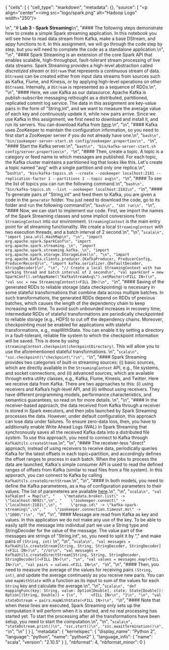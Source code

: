 {
 "cells": [
  {
   "cell_type": "markdown",
   "metadata": {},
   "source": [
    "<p align=\"center\"><img src=\"logo/spark.png\" alt=\"Hadoop Logo\" width=\"250\"/></p>\n",
    "# **Lab 3 - Spark Streaming**\n",
    "#### The following steps demonstrate how to create a simple Spark streaming application. In this notebook you will see how to read data stream from Kafka, make a base DStream, and appy functions to it. In this assignment, we will go through the code step by step, but you will need to complete the code as a standalone application.\n",
    "\n",
    "#### Spark Streaming is an extension of the core Spark API that enables scalable, high-throughput, fault-tolerant stream processing of live data streams. Spark Streaming provides a high-level abstraction called *discretized stream* or `DStream` that represents a continuous stream of data. `DStream`s can be created either from input data streams from sources such as Kafka, Flume, and Kinesis, or by applying high-level operations on other `DStream`s. Internally, a `DStream` is represented as a sequence of RDDs.\n",
    "\n",
    "#### Here, we use Kafka as our datasource. Apache Kafka is publish-subscribe messaging rethought as a distributed, partitioned, replicated commit log service. The data in this assignment are key-value pairs in the form of \"String,int\", and we  want to measure the average value of each key and continuously update it, while new pairs arrive. Since we use Kafka in this assignment, we first need to download and install it, and run its servers. You can download Kafka from [here](https://www.apache.org/dyn/closer.cgi?path=/kafka/0.10.0.0/kafka_2.11-0.10.0.0.tgz).\n",
    "\n",
    "#### Kafka uses ZooKeeper to maintain the configuration information, so you need to first start a ZooKeeper server if you do not already have one.\n",
    "```bash\n",
    "bin/zookeeper-server-start.sh config/zookeeper.properties\n",
    "```\n",
    "#### Start the Kafka server.\n",
    "```bash\n",
    "bin/kafka-server-start.sh config/server.properties\n",
    "```\n",
    "#### Then, create a topic. A topic is a category or feed name to which messages are published. For each topic, the Kafka cluster maintains a partitioned log that looks like this. Let's create a topic named \"avg\" with a single partition and only one replica.\n",
    "```bash\n",
    "bin/kafka-topics.sh --create --zookeeper localhost:2181 --replication-factor 1 --partitions 1 --topic avg\n",
    "```\n",
    "#### To see the list of topics you can run the following command.\n",
    "```bash\n",
    "bin/kafka-topics.sh --list --zookeeper localhost:2181\n",
    "```\n",
    "#### To generate pairs of \"String,int\" and feed them to Kafka, you are given a code in the `generator` folder. You just need to download the code, go to its folder and run the following command:\n",
    "```bash\n",
    "sbt run\n",
    "```\n",
    "#### Now, we can start to implement our code. First, we import the names of the Spark Streaming classes and some implicit conversions from `StreamingContext` into our environment. `StreamingContext` is the main entry point for all streaming functionality. We create a local `StreamingContext` with two execution threads, and a batch interval of 2 second.\n",
    "\n",
    "```scala\n",
    "import java.util.HashMap\n",
    "\n",
    "import org.apache.spark.SparkConf\n",
    "import org.apache.spark.streaming._\n",
    "import org.apache.spark.streaming.kafka._\n",
    "import org.apache.spark.storage.StorageLevel\n",
    "\n",
    "import org.apache.kafka.clients.producer.{KafkaProducer, ProducerConfig, ProducerRecord}\n",
    "import kafka.serializer.{DefaultDecoder, StringDecoder}\n",
    "\n",
    "// Create a local StreamingContext with two working thread and batch interval of 2 second\n",
    "val sparkConf = new SparkConf().setAppName(\"KafkaStreamAvg\").setMaster(<FILL IN>)\n",
    "val ssc = new StreamingContext(<FILL IN>)\n",
    "```\n",
    "#### Saving of the generated RDDs to reliable storage (data checkpointing) is necessary in some stateful transformations that combine data across multiple batches. In such transformations, the generated RDDs depend on RDDs of previous batches, which causes the length of the dependency chain to keep increasing with time. To avoid such unbounded increases in recovery time, intermediate RDDs of stateful transformations are periodically checkpointed to reliable storage (e.g., HDFS) to cut off the dependency chains. Moreover, checkpointing must be enabled for applications with stateful transformations, e.g., mapWithState. You can enable it by setting a directory in a fault-tolerant, reliable file system to which the checkpoint information will be saved. This is done by using `streamingContext.checkpoint(checkpointDirectory)`. This will allow you to use the aforementioned stateful transformations. \n",
    "```scala\n",
    "ssc.checkpoint(\"checkpoint\")\n",
    "```\n",
    "#### Spark Streaming provides two categories of built-in streaming sources: (i) basic sources, which are directly available in the `StreamingContext` API, e.g., file systems, and socket connections, and (ii) advanced sources, which are available through extra utility classes, e.g., Kafka, Flume, Kinesis, and Twitter. Here we receive data from Kafka. There are two approaches to this: (i) using receivers and Kafka’s high-level API, and (ii) without using receivers. They have different programming models, performance characteristics, and semantics guarantees, so read on for more details. \n",
    "\n",
    "#### In the receiver-based approach, the data received from Kafka through a receiver is stored in Spark executors, and then jobs launched by Spark Streaming processes the data. However, under default configuration, this approach can lose data under failures. To ensure zero-data loss, then, you have to additionally enable Write Ahead Logs (WAL) in Spark Streaming that synchronously saves all the received Kafka data into a distributed file system. To use this approach, you need to connect to Kafka through `KafkaUtils.createStream`.\n",
    "\n",
    "#### The receiver-less \"direct\" approach, instead of using receivers to receive data, periodically queries Kafka for the latest offsets in each topic+partition, and accordingly defines the offset ranges to process in each batch. When the jobs to process the data are launched, Kafka's simple consumer API is used to read the defined ranges of offsets from Kafka (similar to read files from a file system). In this apporach, you can connect to Kafka by calling `KafkaUtils.createDirectStream`.\n",
    "\n",
    "#### In both models, you need to define the Kafka parameteres, as a `Map` of configuration parameters to their values. The list of parameteres are available [here](http://kafka.apache.org/08/configuration.html).\n",
    "\n",
    "```scala\n",
    "val kafkaConf = Map(\n",
    "    \"metadata.broker.list\" -> \"localhost:9092\",\n",
    "    \"zookeeper.connect\" -> \"localhost:2181\",\n",
    "    \"group.id\" -> \"kafka-spark-streaming\",\n",
    "    \"zookeeper.connection.timeout.ms\" -> \"1000\")\n",
    "```\n",
    "\n",
    "#### Message are read from Kafka as key and values. In this application we do not make any use of the key. To be able to easily split the message into individual part we use a String type and StringDecoder for the value of the message. The value part of the messages are strings of \"String,int\", so, you need to split it by \",\" and make pairs of `(String, int)` \n",
    "\n",
    "```scala\n",
    "val messages = KafkaUtils.createStream[String, String, StringDecoder, StringDecoder](<FILL IN>)\n",
    "//or\n",
    "val messages = KafkaUtils.createDirectStream[String, String, StringDecoder, StringDecoder](<FILL IN>)\n",
    "\n",
    "val values = messages.map(<FILL IN>)\n",
    "val pairs = values.<FILL IN>\n",
    "```\n",
    "\n",
    "#### Then, you need to measure the average of the values for receiving pairs `(String, int)`, and update the average continuesly as you receive new paris. You can use `mapWithState` with a function as its input to sum of the values for each `String` key and calculate the average.\n",
    "\n",
    "```scala\n",
    "def mappingFunc(key: String, value: Option[Double], state: State[Double]): Option[(String, Double)] = {\n",
    "    <FILL IN>\n",
    "}\n",
    "\n",
    "val stateDstream = pairs.mapWithState(<FILL IN>)\n",
    "```\n",
    "#### Note that when these lines are executed, Spark Streaming only sets up the computation it will perform when it is started, and no real processing has started yet. To start the processing after all the transformations have been setup, you need to start the computation.\n",
    "\n",
    "```scala\n",
    "stateDstream.print()\n",
    "ssc.start()\n",
    "ssc.awaitTermination()\n",
    "```\n",
    "\n"
   ]
  }
 ],
 "metadata": {
  "kernelspec": {
   "display_name": "Python 2",
   "language": "python",
   "name": "python2"
  },
  "language_info": {
   "name": "scala",
   "version": "2.10.5"
  }
 },
 "nbformat": 4,
 "nbformat_minor": 0
}
